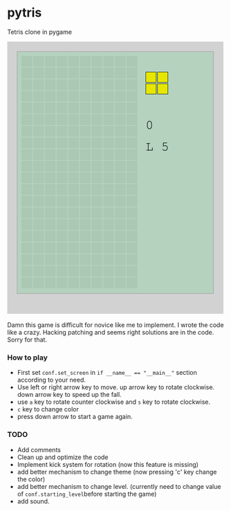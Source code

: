 # pytris
Tetris clone in pygame

![demo](demo.gif)

Damn this game is difficult for novice like me to implement. I wrote the code like a crazy. Hacking patching and seems right solutions are in the code. Sorry for that.
### How to play
- First set `conf.set_screen` in `if __name__ == "__main__"` section according to your need.
- Use left or right arrow key to move. up arrow key to rotate clockwise. down arrow key to speed up the fall.
- use `a` key to rotate counter clockwise and `s` key to rotate clockwise.
- `c` key to change color
- press down arrow to start a game again.

### TODO
- Add comments
- Clean up and optimize the code
- Implement kick system for rotation (now this feature is missing)
- add better mechanism to change theme (now pressing 'c' key change the color)
- add better mechanism to change level. (currently need to change value of `conf.starting_level`before starting the game)
- add sound.
